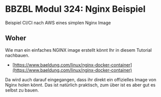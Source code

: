 # BBZBL Modul 324: Nginx Beispiel

Beispiel CI/CI nach AWS eines simplen Nginx Image

## Woher

Wie man ein einfaches NGINX image erstellt könnt Ihr in diesem Tutorial nachbauen.

- [https://www.baeldung.com/linux/nginx-docker-container](https://www.baeldung.com/linux/nginx-docker-container)

Da wird auch darauf eingegangen, dass ihr direkt ein offizielles Image von Nginx holen könnt.
Das ist natürlich praktisch, zum über ist es aber gut es selbst zu bauen.

  
